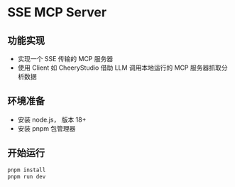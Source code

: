 # SSE MCP Server

## 功能实现

- 实现一个 SSE 传输的 MCP 服务器
- 使用 Client 如 CheeryStudio 借助 LLM 调用本地运行的 MCP 服务器抓取分析数据

## 环境准备

- 安装 node.js， 版本 18+
- 安装 pnpm 包管理器

## 开始运行

```js
pnpm install
pnpm run dev
```
